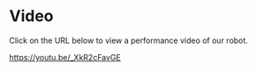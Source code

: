 Video
====
Click on the URL below to view a performance video of our robot.

https://youtu.be/_XkR2cFavGE
